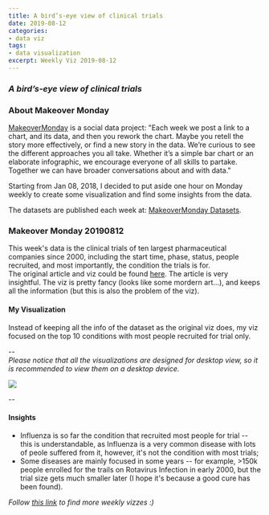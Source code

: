 ```yaml
---
title: A bird’s-eye view of clinical trials
date: 2019-08-12
categories:
- data viz
tags:
- data visualization
excerpt: Weekly Viz 2019-08-12
---
```


### *A bird’s-eye view of clinical trials*


### About Makeover Monday

[MakeoverMonday](http://www.makeovermonday.co.uk/) is a social data project:
"Each week we post a link to a chart, and its data, and then you rework the chart.
Maybe you retell the story more effectively, or find a new story in the data.
We’re curious to see the different approaches you all take. Whether it’s a simple bar chart or an elaborate infographic, we encourage everyone of all skills to partake.
Together we can have broader conversations about and with data."

Starting from Jan 08, 2018, I decided to put aside one hour on Monday weekly to create some visualization and find some insights from the data.

The datasets are published each week at: [MakeoverMonday Datasets](http://www.makeovermonday.co.uk/data/).

### Makeover Monday 20190812

This week's data is the clinical trials of ten largest pharmaceutical companies since 2000, including the start time, phase, status, people recruited, and most importantly, the condition the trials is for.  
The original article and viz could be found [here](https://www.statnews.com/2019/07/18/clinical-trials-birds-eye-view-drug-development/). The article is very insightful. The viz is pretty fancy (looks like some mordern art...), and keeps all the information (but this is also the problem of the viz).   

#### My Visualization

Instead of keeping all the info of the dataset as the original viz does, my viz focused on the top 10 conditions with most people recruited for trial only.  

--  
*Please notice that all the visualizations are designed for desktop view, so it is recommended to view them on a desktop device.*  

<div class='tableauPlaceholder' id='viz1565661644368' style='position: relative'>
<noscript><a href='#'>
  <img alt=' ' src='https:&#47;&#47;public.tableau.com&#47;static&#47;images&#47;Ma&#47;MakeOverMonday20190812&#47;TopConditionsWithMostEnrollment&#47;1_rss.png' style='border: none' />
</a></noscript>
<object class='tableauViz'  style='display:none;'>
  <param name='host_url' value='https%3A%2F%2Fpublic.tableau.com%2F' /> 
  <param name='embed_code_version' value='3' />
  <param name='site_root' value='' />
  <param name='name' value='MakeOverMonday20190812&#47;TopConditionsWithMostEnrollment' />
  <param name='tabs' value='no' />
  <param name='toolbar' value='yes' />
  <param name='static_image' value='https:&#47;&#47;public.tableau.com&#47;static&#47;images&#47;Ma&#47;MakeOverMonday20190812&#47;TopConditionsWithMostEnrollment&#47;1.png' /> 
  <param name='animate_transition' value='yes' />
  <param name='display_static_image' value='yes' />
  <param name='display_spinner' value='yes' />
  <param name='display_overlay' value='yes' />
  <param name='display_count' value='yes' />
</object></div>             
<script type='text/javascript'>             
  var divElement = document.getElementById('viz1565661644368');        
  var vizElement = divElement.getElementsByTagName('object')[0];        
  vizElement.style.width='800px';vizElement.style.height='1027px';          
  var scriptElement = document.createElement('script');                  
  scriptElement.src = 'https://public.tableau.com/javascripts/api/viz_v1.js';    
  vizElement.parentNode.insertBefore(scriptElement, vizElement);   
</script>
  
--  

#### Insights
* Influenza is so far the condition that recruited most people for trial -- this is understandable, as Influenza is a very common disease with lots of peole suffered from it, however, it's not the condition with most trials;  
* Some diseases are mainly focused in some years -- for example, >150k people enrolled for the trails on Rotavirus Infection in early 2000, but the trial size gets much smaller later (I hope it's because a good cure has been found).
  

*Follow [this link](https://yudong-94.github.io/personal-website/project/MakeOverMonday2019/) to find more weekly vizzes :)*